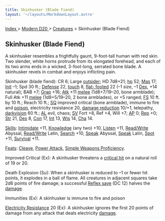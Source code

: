 ```yaml
---
title: Skinhusker (Blade Fiend)
layout: '~/layouts/MarkdownLayout.astro'
---
```


[ Index ](/) > [ Modern D20 ](/modern.d20.srd) > [Creatures](/modern.d20.srd/creatures) > Skinhusker (Blade Fiend)

## Skinhusker (Blade Fiend)

A skinhusker resembles a frightfully gaunt, 9-foot-tall human with red skin.
Two slender, white horns protrude from its elongated forehead, and each of its
two arms ends in a wicked, 3-foot-long, serrated bone blade. A skinhusker
revels in combat and enjoys inflicting pain.

Skinhusker (blade fiend): CR 6; Large
[outsider](/modern.d20.srd/creature.types/outsider); HD 7d8+21;
[hp](/modern.d20.srd/combat/hit.points) 52;
[Mas](/modern.d20.srd/creatures/creature.overview) 17;
[Init](/modern.d20.srd/combat/initiative) –1; Spd 30 ft.;
[Defense](/modern.d20.srd/combat/defense) 22,
[touch](/modern.d20.srd/combat/attack.actions) 8, [flat- footed](/modern.d20.srd/combat/surprise) 22 (–1 size, –1
[Dex](/modern.d20.srd/basics/ability.scores), +14 natural); BAB +7;
[Grap](/modern.d20.srd/combat/grapple) +16;
[Atk](/modern.d20.srd/combat/attack.roll) +11
[melee](/modern.d20.srd/combat/attack.roll) (1d8+7/19–20, bone armblade); Full
Atk +11 [melee](/modern.d20.srd/combat/attack.roll) (1d8+5/19–20, 2 bone
armblades), or +5 ranged; [FS](/modern.d20.srd/creatures/creature.overview) 10
ft. by 10 ft.; Reach 10 ft.; [SQ](/modern.d20.srd/creatures/creature.overview)
improved critical (bone armblade), immune to fire and
[poison](/modern.d20.srd/special.abilities/poison), electricity resistance 20,
[damage reduction](/modern.d20.srd/special.abilities/damage.reduction) 10/+1,
telepathy, [darkvision](/modern.d20.srd/special.abilities/darkvision) 60 ft.;
[AL](/modern.d20.srd/basics/allegiances) evil, chaos;
[SV](/modern.d20.srd/basics/saving.throws) Fort +8, Ref +4, Will +7;
[AP](/modern.d20.srd/creatures/creature.overview) 0;
[Rep](/modern.d20.srd/creatures/creature.overview) +0;
[Str](/modern.d20.srd/basics/ability.scores) 21,
[Dex](/modern.d20.srd/basics/ability.scores) 8,
[Con](/modern.d20.srd/basics/ability.scores) 17,
[Int](/modern.d20.srd/basics/ability.scores) 13,
[Wis](/modern.d20.srd/basics/ability.scores) 14,
[Cha](/modern.d20.srd/basics/ability.scores) 14.

[Skills](/modern.d20.srd/skills):
[Intimidate](/modern.d20.srd/skills/intimidate) +11,
[Knowledge](/modern.d20.srd/skills/knowledge) (any two) +10,
[Listen](/modern.d20.srd/skills/listen) +11,
[Read/Write](/modern.d20.srd/skills/read.write.language) Abyssal,
[Read/Write](/modern.d20.srd/skills/read.write.language) Latin,
[Search](/modern.d20.srd/skills/search) +10,
[Speak](/modern.d20.srd/skills/speak.language) Abyssal,
[Speak](/modern.d20.srd/skills/speak.language) Latin,
[Spot](/modern.d20.srd/skills/spot) +11,
[Survival](/modern.d20.srd/skills/survival) +11.

[Feats](/modern.d20.srd/feats): [Cleave](/modern.d20.srd/feats/cleave), [Power Attack](/modern.d20.srd/feats/power.attack), [Simple Weapons Proficiency](/modern.d20.srd/feats/simple.weapons.proficiency).

Improved Critical (Ex): A skinhusker threatens a [critical hit](/modern.d20.srd/combat/critical.hits) on a natural roll of 19 or 20.

Death Explosion (Su): When a skinhusker is reduced to –1 or fewer hit points,
it explodes in a ball of flame. All creatures in adjacent squares take 2d6
points of fire damage; a successful [Reflex save](/modern.d20.srd/basics/saving.throws) (DC 12) halves the
[damage](/modern.d20.srd/combat/damage).

Immunities (Ex): A skinhusker is immune to fire and poison

[Electricity Resistance](/modern.d20.srd/special.abilities/resistance.to.energy) 20 (Ex): A
skinhusker ignores the first 20 points of damage from any attack that deals
electricity [damage](/modern.d20.srd/combat/damage).

